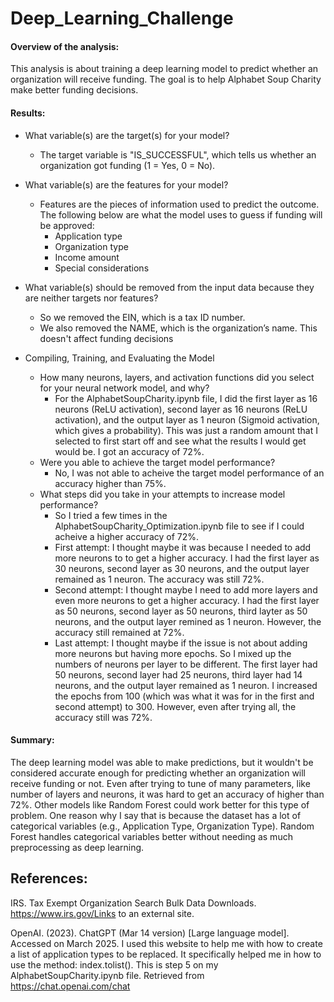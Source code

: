 # Deep_Learning_Challenge

#### Overview of the analysis:

This analysis is about training a deep learning model to predict whether an organization will receive funding. The goal is to help Alphabet Soup Charity make better funding decisions.

#### Results:

* What variable(s) are the target(s) for your model?
  * The target variable is "IS_SUCCESSFUL", which tells us whether an organization got funding (1 = Yes, 0 = No).
* What variable(s) are the features for your model?
  * Features are the pieces of information used to predict the outcome. The following below are what the model uses to guess if funding will be approved:
    * Application type
    * Organization type
    * Income amount
    * Special considerations
* What variable(s) should be removed from the input data because they are neither targets nor features?
  * So we removed the EIN, which is a tax ID number.
  * We also removed the NAME, which is the organization’s name. This doesn't affect funding decisions
 
* Compiling, Training, and Evaluating the Model
  * How many neurons, layers, and activation functions did you select for your neural network model, and why?
    * For the AlphabetSoupCharity.ipynb file, I did the first layer as 16 neurons (ReLU activation), second layer as 16 neurons (ReLU activation), and the output layer as 1 neuron (Sigmoid activation, which gives a probability). This was just a random amount that I selected to first start off and see what the results I would get would be. I got an accuracy of 72%.
  * Were you able to achieve the target model performance?
    * No, I was not able to acheive the target model performance of an accuracy higher than 75%.
  * What steps did you take in your attempts to increase model performance?
    *  So I tried a few times in the AlphabetSoupCharity_Optimization.ipynb file to see if I could acheive a higher accuracy of 72%.
      *  First attempt: I thought maybe it was because I needed to add more neurons to to get a higher accuracy. I had the first layer as 30 neurons, second layer as 30 neurons, and the output layer remained as 1 neuron. The accuracy was still 72%.
      *  Second attempt: I thought maybe I need to add more layers and even more neurons to get a higher accuracy. I had the first layer as 50 neurons, second layer as 50 neurons, third layter as 50 neurons, and the output layer remined as 1 neuron. However, the accuracy still remained at 72%.
      *  Last attempt: I thought maybe if the issue is not about adding more neurons but having more epochs. So I mixed up the numbers of neurons per layer to be different. The first layer had 50 neurons, second layer had 25 neurons, third layer had 14 neurons, and the output layer remained as 1 neuron. I increased the epochs from 100 (which was what it was for in the first and second attempt) to 300. However, even after trying all, the accuracy still was 72%.

#### Summary:
The deep learning model was able to make predictions, but it wouldn't be considered accurate enough for predicting whether an organization will receive funding or not. Even after trying to tune of many parameters, like number of layers and neurons, it was hard to get an accuracy of higher than 72%. Other models like Random Forest could work better for this type of problem. One reason why I say that is because the dataset has a lot of categorical variables (e.g., Application Type, Organization Type). Random Forest handles categorical variables better without needing as much preprocessing as deep learning.

## References:

IRS. Tax Exempt Organization Search Bulk Data Downloads. https://www.irs.gov/Links to an external site.

OpenAI. (2023). ChatGPT (Mar 14 version) [Large language model]. Accessed on March 2025. I used this website to help me with how to create a list of application types to be replaced. It specifically helped me in how to use the method: index.tolist(). This is step 5 on my AlphabetSoupCharity.ipynb file. Retrieved from https://chat.openai.com/chat

